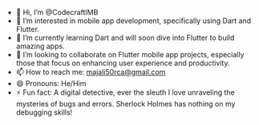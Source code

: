 - 👋 Hi, I’m @CodecraftIMB
- 👀 I’m interested in mobile app development, specifically using Dart and Flutter.
- 🌱 I’m currently learning Dart and will soon dive into Flutter to build amazing apps.
- 💞️ I’m looking to collaborate on Flutter mobile app projects, especially those that focus on enhancing user experience and productivity.
- 📫 How to reach me: majali50rca@gmail.com
- 😄 Pronouns: He/Him
- ⚡ Fun fact: A digital detective, ever the sleuth I love unraveling the mysteries of bugs and errors. Sherlock Holmes has nothing on my debugging skills!

<!---
CodecraftIMB/CodecraftIMB is a ✨ special ✨ repository because its `README.md` (this file) appears on your GitHub profile.
You can click the Preview link to take a look at your changes.
--->
